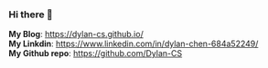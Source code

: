 ### Hi there 👋
**My Blog**: https://dylan-cs.github.io/  
**My Linkdin**: https://www.linkedin.com/in/dylan-chen-684a52249/  
**My Github repo**: https://github.com/Dylan-CS




<!--
**Dylan-CS/Dylan-CS** is a ✨ _special_ ✨ repository because its `README.md` (this file) appears on your GitHub profile.

Here are some ideas to get you started:

- 🔭 I’m currently working on ...
- 🌱 I’m currently learning ...
- 👯 I’m looking to collaborate on ...
- 🤔 I’m looking for help with ...
- 💬 Ask me about ...
- 📫 How to reach me: ...
- 😄 Pronouns: ...
- ⚡ Fun fact: ...
-->
